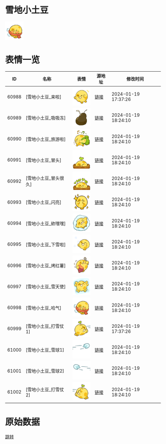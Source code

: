 # 雪地小土豆

<img src="./cover.png" height="60" alt="cover" />

# 表情一览

|ID|名称|表情|源地址|修改时间|
|----|----|----|----|----|
|60988|[雪地小土豆_来啦]|<img src="./pic/060988_%5B雪地小土豆_来啦%5D.png" height="60" alt="来啦"/>|[链接](https://i0.hdslb.com/bfs/garb/42a086737dd110ed823f356d3dfe7c91ea79b69c.png)|2024-01-19 17:37:26|
|60989|[雪地小土豆_吸吸冻]|<img src="./pic/060989_%5B雪地小土豆_吸吸冻%5D.png" height="60" alt="吸吸冻"/>|[链接](https://i0.hdslb.com/bfs/garb/3c6268817beb6d1687c45119e1e613ae5e168f62.png)|2024-01-19 18:24:10|
|60990|[雪地小土豆_旅游啦]|<img src="./pic/060990_%5B雪地小土豆_旅游啦%5D.png" height="60" alt="旅游啦"/>|[链接](https://i0.hdslb.com/bfs/garb/8ec619f112e584ad9c3a26113e761ea3a1182c01.png)|2024-01-19 18:24:10|
|60991|[雪地小土豆_冒头]|<img src="./pic/060991_%5B雪地小土豆_冒头%5D.png" height="60" alt="冒头"/>|[链接](https://i0.hdslb.com/bfs/garb/199f467a80175cc33b1c311955f5b53ecfcc1e35.png)|2024-01-19 18:24:10|
|60992|[雪地小土豆_冒头很久]|<img src="./pic/060992_%5B雪地小土豆_冒头很久%5D.png" height="60" alt="冒头很久"/>|[链接](https://i0.hdslb.com/bfs/garb/ad2d65d3178d5a9e1bd1a0e9df2142e6216a226f.png)|2024-01-19 18:24:10|
|60993|[雪地小土豆_闪亮]|<img src="./pic/060993_%5B雪地小土豆_闪亮%5D.png" height="60" alt="闪亮"/>|[链接](https://i0.hdslb.com/bfs/garb/f022e79403faae862e3122434a5e55d56f45f371.png)|2024-01-19 18:24:10|
|60994|[雪地小土豆_欸嘿嘿]|<img src="./pic/060994_%5B雪地小土豆_欸嘿嘿%5D.png" height="60" alt="欸嘿嘿"/>|[链接](https://i0.hdslb.com/bfs/garb/8895b00817001ea7b71c2880aa28639cf50050a1.png)|2024-01-19 18:24:10|
|60995|[雪地小土豆_下雪啦]|<img src="./pic/060995_%5B雪地小土豆_下雪啦%5D.png" height="60" alt="下雪啦"/>|[链接](https://i0.hdslb.com/bfs/garb/e201c1347ff0618942ddd4e67417b690e527ae35.png)|2024-01-19 18:24:10|
|60996|[雪地小土豆_烤红薯]|<img src="./pic/060996_%5B雪地小土豆_烤红薯%5D.png" height="60" alt="烤红薯"/>|[链接](https://i0.hdslb.com/bfs/garb/c38359dbf1bf5601d595b43c8bef486441fddaba.png)|2024-01-19 18:24:10|
|60997|[雪地小土豆_雪天使]|<img src="./pic/060997_%5B雪地小土豆_雪天使%5D.png" height="60" alt="雪天使"/>|[链接](https://i0.hdslb.com/bfs/garb/89b9eb71730beac5baf962c60436de181cc128cb.png)|2024-01-19 18:24:10|
|60998|[雪地小土豆_哈气]|<img src="./pic/060998_%5B雪地小土豆_哈气%5D.png" height="60" alt="哈气"/>|[链接](https://i0.hdslb.com/bfs/garb/65724109a89798839508124416476351b7016b99.png)|2024-01-19 18:24:10|
|60999|[雪地小土豆_打雪仗1]|<img src="./pic/060999_%5B雪地小土豆_打雪仗1%5D.png" height="60" alt="打雪仗1"/>|[链接](https://i0.hdslb.com/bfs/garb/223df7323521a3ef13c23d2eea2aff4ea8bb9253.png)|2024-01-19 17:37:26|
|61000|[雪地小土豆_雪球1]|<img src="./pic/061000_%5B雪地小土豆_雪球1%5D.png" height="60" alt="雪球1"/>|[链接](https://i0.hdslb.com/bfs/garb/6273aa2f22b6b2f79abdda01505297f02c376c82.png)|2024-01-19 18:24:10|
|61001|[雪地小土豆_雪球2]|<img src="./pic/061001_%5B雪地小土豆_雪球2%5D.png" height="60" alt="雪球2"/>|[链接](https://i0.hdslb.com/bfs/garb/770f8a3c870a3e8d42c77832eb75b1598619f575.png)|2024-01-19 18:24:10|
|61002|[雪地小土豆_打雪仗2]|<img src="./pic/061002_%5B雪地小土豆_打雪仗2%5D.png" height="60" alt="打雪仗2"/>|[链接](https://i0.hdslb.com/bfs/garb/a3522c29df05b01c9d8dbdd9afe700024399589c.png)|2024-01-19 18:24:10|

# 原始数据

[跳转](./raw.json)


